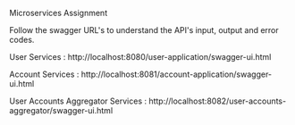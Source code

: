 Microservices Assignment

Follow the swagger URL's to understand the API's input, output and error codes.

User Services : http://localhost:8080/user-application/swagger-ui.html

Account Services : http://localhost:8081/account-application/swagger-ui.html

User Accounts Aggregator Services  : http://localhost:8082/user-accounts-aggregator/swagger-ui.html     
                    
                            
